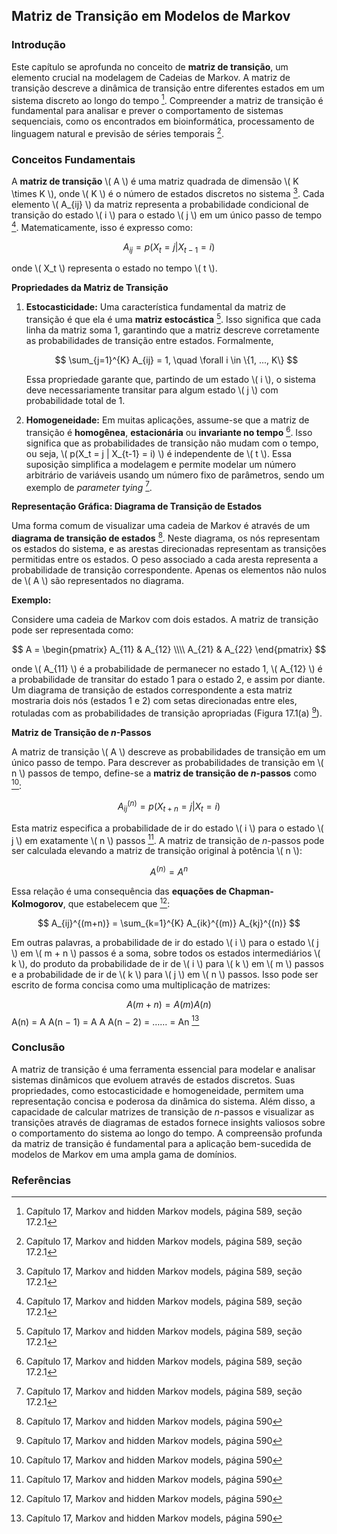 ## Matriz de Transição em Modelos de Markov

### Introdução
Este capítulo se aprofunda no conceito de **matriz de transição**, um elemento crucial na modelagem de Cadeias de Markov. A matriz de transição descreve a dinâmica de transição entre diferentes estados em um sistema discreto ao longo do tempo [^1]. Compreender a matriz de transição é fundamental para analisar e prever o comportamento de sistemas sequenciais, como os encontrados em bioinformática, processamento de linguagem natural e previsão de séries temporais [^1].

### Conceitos Fundamentais

A **matriz de transição** \\( A \\) é uma matriz quadrada de dimensão \\( K \times K \\), onde \\( K \\) é o número de estados discretos no sistema [^1]. Cada elemento \\( A_{ij} \\) da matriz representa a probabilidade condicional de transição do estado \\( i \\) para o estado \\( j \\) em um único passo de tempo [^1]. Matematicamente, isso é expresso como:

$$ A_{ij} = p(X_t = j | X_{t-1} = i) $$

onde \\( X_t \\) representa o estado no tempo \\( t \\).

**Propriedades da Matriz de Transição**

1.  **Estocasticidade:** Uma característica fundamental da matriz de transição é que ela é uma **matriz estocástica** [^1]. Isso significa que cada linha da matriz soma 1, garantindo que a matriz descreve corretamente as probabilidades de transição entre estados. Formalmente,

    $$     \sum_{j=1}^{K} A_{ij} = 1, \quad \forall i \in \{1, ..., K\}     $$

    Essa propriedade garante que, partindo de um estado \\( i \\), o sistema deve necessariamente transitar para algum estado \\( j \\) com probabilidade total de 1.

2.  **Homogeneidade:** Em muitas aplicações, assume-se que a matriz de transição é **homogênea**, **estacionária** ou **invariante no tempo** [^1]. Isso significa que as probabilidades de transição não mudam com o tempo, ou seja, \\( p(X_t = j | X_{t-1} = i) \\) é independente de \\( t \\). Essa suposição simplifica a modelagem e permite modelar um número arbitrário de variáveis usando um número fixo de parâmetros, sendo um exemplo de *parameter tying* [^1].

**Representação Gráfica: Diagrama de Transição de Estados**

Uma forma comum de visualizar uma cadeia de Markov é através de um **diagrama de transição de estados** [^2]. Neste diagrama, os nós representam os estados do sistema, e as arestas direcionadas representam as transições permitidas entre os estados. O peso associado a cada aresta representa a probabilidade de transição correspondente. Apenas os elementos não nulos de \\( A \\) são representados no diagrama.

**Exemplo:**

Considere uma cadeia de Markov com dois estados. A matriz de transição pode ser representada como:

$$ A = \begin{pmatrix} A_{11} & A_{12} \\\\ A_{21} & A_{22} \end{pmatrix} $$

onde \\( A_{11} \\) é a probabilidade de permanecer no estado 1, \\( A_{12} \\) é a probabilidade de transitar do estado 1 para o estado 2, e assim por diante. Um diagrama de transição de estados correspondente a esta matriz mostraria dois nós (estados 1 e 2) com setas direcionadas entre eles, rotuladas com as probabilidades de transição apropriadas (Figura 17.1(a) [^2]).

**Matriz de Transição de *n*-Passos**

A matriz de transição \\( A \\) descreve as probabilidades de transição em um único passo de tempo. Para descrever as probabilidades de transição em \\( n \\) passos de tempo, define-se a **matriz de transição de *n*-passos** como [^2]:

$$ A^{(n)}_{ij} = p(X_{t+n} = j | X_t = i) $$

Esta matriz especifica a probabilidade de ir do estado \\( i \\) para o estado \\( j \\) em exatamente \\( n \\) passos [^2]. A matriz de transição de *n*-passos pode ser calculada elevando a matriz de transição original à potência \\( n \\):

$$ A^{(n)} = A^n $$

Essa relação é uma consequência das **equações de Chapman-Kolmogorov**, que estabelecem que [^2]:

$$ A_{ij}^{(m+n)} = \sum_{k=1}^{K} A_{ik}^{(m)} A_{kj}^{(n)} $$

Em outras palavras, a probabilidade de ir do estado \\( i \\) para o estado \\( j \\) em \\( m + n \\) passos é a soma, sobre todos os estados intermediários \\( k \\), do produto da probabilidade de ir de \\( i \\) para \\( k \\) em \\( m \\) passos e a probabilidade de ir de \\( k \\) para \\( j \\) em \\( n \\) passos. Isso pode ser escrito de forma concisa como uma multiplicação de matrizes:

$$ A(m + n) = A(m)A(n) $$
A(n) = A A(n − 1) = A A A(n − 2) = …… = An [^2]

### Conclusão

A matriz de transição é uma ferramenta essencial para modelar e analisar sistemas dinâmicos que evoluem através de estados discretos. Suas propriedades, como estocasticidade e homogeneidade, permitem uma representação concisa e poderosa da dinâmica do sistema. Além disso, a capacidade de calcular matrizes de transição de *n*-passos e visualizar as transições através de diagramas de estados fornece insights valiosos sobre o comportamento do sistema ao longo do tempo. A compreensão profunda da matriz de transição é fundamental para a aplicação bem-sucedida de modelos de Markov em uma ampla gama de domínios.

### Referências
[^1]: Capítulo 17, Markov and hidden Markov models, página 589, seção 17.2.1
[^2]: Capítulo 17, Markov and hidden Markov models, página 590
<!-- END -->